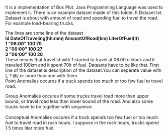 It is a implementation of Box Plot. Java Programming Language was used to implement it.
There is an example dataset inside of this folder. It Dataset.txt. Dataset is about with 
amount of road and spending fuel to travel the road. For example load-bearing trucks.<br />

The lines are some line of the dataset<br />
<b>
Id DateOfTraveling(hh:mm) AmountOfRoad(km) LiterOfFuel(lt)<br />
1 "06:00" 100 70<br />
2 "06:00" 100 27<br />
3 "06:00" 100 28<br />
</b>
These means that travel Id with 1 started to travel at 06.00 o'clock and it traveled 100km and it spent 70lt of fuel.
Datasets have to be like that. First line of the dataset is description of the dataset.You can seperate value with [, ?.@] or more than one with them.
<br />
Point Anomalies occures if a truck spends too much or too few fuel to travel road.<br />

Group Anomalies occures if some trucks travel road more than upper bound, or travel road less 
than lower bound of the road. And also some trucks have to be together with sequence.
<br /><br />
Conceptual Anomalies occures if a truck spends too few fuel or too much fuel to travel road in 
rush hours. I suppose in the rush hours, trucks spend 1.5 times liter more fuel.<br />
